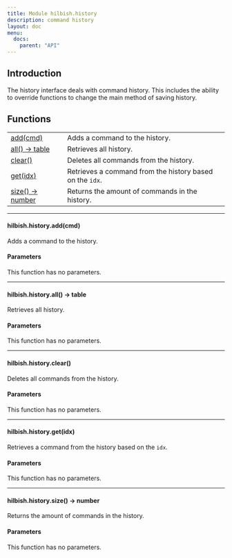 ```yaml
---
title: Module hilbish.history
description: command history
layout: doc
menu:
  docs:
    parent: "API"
---
```


## Introduction
The history interface deals with command history.
This includes the ability to override functions to change the main
method of saving history.

## Functions
|||
|----|----|
|<a href="#history.add">add(cmd)</a>|Adds a command to the history.|
|<a href="#history.all">all() -> table</a>|Retrieves all history.|
|<a href="#history.clear">clear()</a>|Deletes all commands from the history.|
|<a href="#history.get">get(idx)</a>|Retrieves a command from the history based on the `idx`.|
|<a href="#history.size">size() -> number</a>|Returns the amount of commands in the history.|

<hr><div id='history.add'>
<h4 class='heading'>
hilbish.history.add(cmd)
<a href="#history.add" class='heading-link'>
	<i class="fas fa-paperclip"></i>
</a>
</h4>

Adds a command to the history.
#### Parameters
This function has no parameters.  
</div>

<hr><div id='history.all'>
<h4 class='heading'>
hilbish.history.all() -> table
<a href="#history.all" class='heading-link'>
	<i class="fas fa-paperclip"></i>
</a>
</h4>

Retrieves all history.
#### Parameters
This function has no parameters.  
</div>

<hr><div id='history.clear'>
<h4 class='heading'>
hilbish.history.clear()
<a href="#history.clear" class='heading-link'>
	<i class="fas fa-paperclip"></i>
</a>
</h4>

Deletes all commands from the history.
#### Parameters
This function has no parameters.  
</div>

<hr><div id='history.get'>
<h4 class='heading'>
hilbish.history.get(idx)
<a href="#history.get" class='heading-link'>
	<i class="fas fa-paperclip"></i>
</a>
</h4>

Retrieves a command from the history based on the `idx`.
#### Parameters
This function has no parameters.  
</div>

<hr><div id='history.size'>
<h4 class='heading'>
hilbish.history.size() -> number
<a href="#history.size" class='heading-link'>
	<i class="fas fa-paperclip"></i>
</a>
</h4>

Returns the amount of commands in the history.
#### Parameters
This function has no parameters.  
</div>

